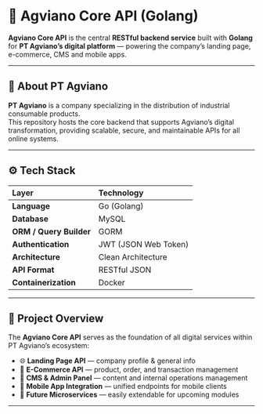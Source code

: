 # 🧩 Agviano Core API (Golang)

**Agviano Core API** is the central **RESTful backend service** built with **Golang** for **PT Agviano’s digital platform** — powering the company’s landing page, e-commerce, CMS and mobile apps.

---

## 🏢 About PT Agviano
**PT Agviano** is a company specializing in the distribution of industrial consumable products.  
This repository hosts the core backend that supports Agviano’s digital transformation, providing scalable, secure, and maintainable APIs for all online systems.

---

## ⚙️ Tech Stack

| Layer | Technology |
|:------|:------------|
| **Language** | Go (Golang) |
| **Database** | MySQL |
| **ORM / Query Builder** | GORM |
| **Authentication** | JWT (JSON Web Token) |
| **Architecture** | Clean Architecture |
| **API Format** | RESTful JSON |
| **Containerization** | Docker |

---

## 🧭 Project Overview

The **Agviano Core API** serves as the foundation of all digital services within PT Agviano’s ecosystem:

- 🌐 **Landing Page API** — company profile & general info  
- 🛒 **E-Commerce API** — product, order, and transaction management  
- 🧭 **CMS & Admin Panel** — content and internal operations management  
- 📱 **Mobile App Integration** — unified endpoints for mobile clients  
- 🧩 **Future Microservices** — easily extendable for upcoming modules

---
